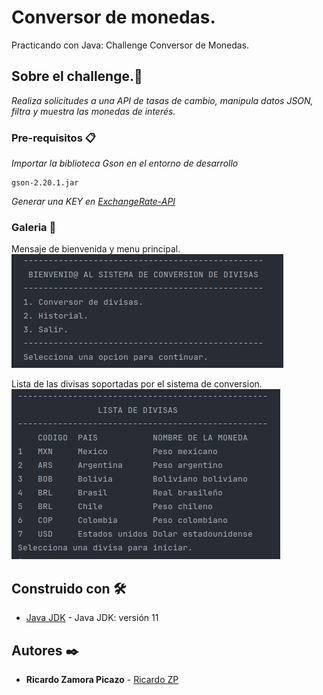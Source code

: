 # Conversor de monedas.

Practicando con Java: Challenge Conversor de Monedas.

## Sobre el challenge.🚀

_Realiza solicitudes a una API de tasas de cambio, manipula datos JSON, filtra y muestra las monedas de interés._


### Pre-requisitos 📋

_Importar la biblioteca Gson en el entorno de desarrollo_

```
gson-2.20.1.jar
```
_Generar una KEY en [ExchangeRate-API](https://www.exchangerate-api.com/)_


### Galeria 📌
Mensaje de bienvenida y menu principal.
![Mensaje de bienvenida](img/inicio.png)

Lista de las divisas soportadas por el sistema de conversion.
![Lista de divisas](img/lista-divisas.png "Lista de divisas")


## Construido con 🛠️
* [Java JDK](https://www.oracle.com/br/java/technologies/downloads/) - Java JDK: versión 11

## Autores ✒️
* **Ricardo Zamora Picazo** - [Ricardo ZP](https://github.com/pzric)
